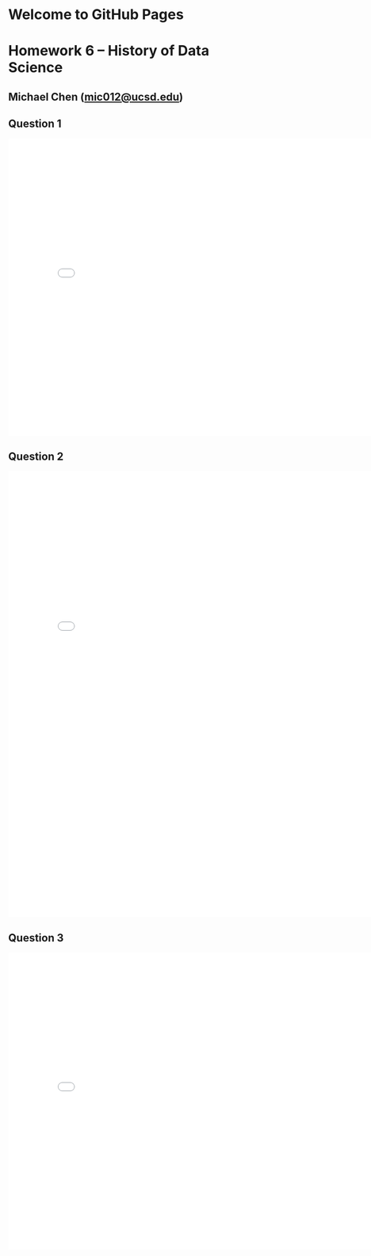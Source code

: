 # Welcome to GitHub Pages
# Homework 6 – History of Data Science
## Michael Chen (mic012@ucsd.edu)

## Question 1
<iframe src='snow-map.html' width=800 height=600 frameBorder=0></iframe>

## Question 2
<iframe src='galton-scatter.html' width=800 height=900 frameBorder=0></iframe>

## Question 3
<iframe src='france-pop.html' width=800 height=600 frameBorder=0></iframe>
